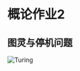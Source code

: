 # 概论作业2

## 图灵与停机问题

![Turing](https://upload.wikimedia.org/wikipedia/commons/thumb/a/a1/Alan_Turing_Aged_16.jpg/220px-Alan_Turing_Aged_16.jpg)

